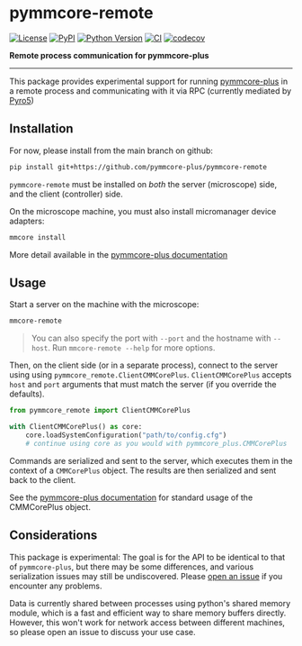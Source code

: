 # pymmcore-remote

[![License](https://img.shields.io/pypi/l/pymmcore-remote.svg?color=green)](https://github.com/pymmcore-plus/pymmcore-remote/raw/main/LICENSE)
[![PyPI](https://img.shields.io/pypi/v/pymmcore-remote.svg?color=green)](https://pypi.org/project/pymmcore-remote)
[![Python Version](https://img.shields.io/pypi/pyversions/pymmcore-remote.svg?color=green)](https://python.org)
[![CI](https://github.com/pymmcore-plus/pymmcore-remote/actions/workflows/ci.yml/badge.svg)](https://github.com/pymmcore-plus/pymmcore-remote/actions/workflows/ci.yml)
[![codecov](https://codecov.io/gh/pymmcore-plus/pymmcore-remote/branch/main/graph/badge.svg)](https://codecov.io/gh/pymmcore-plus/pymmcore-remote)

**Remote process communication for pymmcore-plus**

-----------

This package provides experimental support for running
[pymmcore-plus](https://github.com/pymmcore-plus/pymmcore-plus) in a remote
process and communicating with it via RPC (currently mediated by
[Pyro5](https://github.com/irmen/Pyro5))

## Installation

For now, please install from the main branch on github:

```bash
pip install git+https://github.com/pymmcore-plus/pymmcore-remote
```

`pymmcore-remote` must be installed on *both* the server (microscope) side, and the client (controller) side.

On the microscope machine, you must also install micromanager device adapters:

```sh
mmcore install
```

More detail available in the
[pymmcore-plus documentation](https://pymmcore-plus.github.io/pymmcore-plus/install/#installing-micro-manager-device-adapters)

## Usage

Start a server on the machine with the microscope:

```sh
mmcore-remote
```

> You can also specify the port with `--port` and the hostname with `--host`.
Run `mmcore-remote --help` for more options.

Then, on the client side (or in a separate process), connect to the server using
using `pymmcore_remote.ClientCMMCorePlus`.  `ClientCMMCorePlus` accepts `host` and `port`
arguments that must match the server (if you override the defaults).

```python
from pymmcore_remote import ClientCMMCorePlus

with ClientCMMCorePlus() as core:
    core.loadSystemConfiguration("path/to/config.cfg")
    # continue using core as you would with pymmcore_plus.CMMCorePlus
```

Commands are serialized and sent to the server, which executes them in the
context of a `CMMCorePlus` object. The results are then serialized and sent
back to the client.

See the [pymmcore-plus documentation](https://pymmcore-plus.github.io/pymmcore-plus/) for standard usage of the CMMCorePlus object.

## Considerations

This package is experimental: The goal is for the API to be identical to that of
`pymmcore-plus`, but there may be some differences, and various serialization
issues may still be undiscovered. Please [open an
issue](https://github.com/pymmcore-plus/pymmcore-remote/issues/new) if you
encounter any problems.

Data is currently shared between processes using python's shared memory module,
which is a fast and efficient way to share memory buffers directly.  However,
this won't work for network access between different machines, so please open
an issue to discuss your use case.
